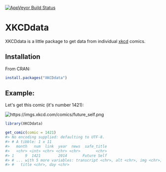 <!-- README.md is generated from README.Rmd. Please edit that file -->
[![AppVeyor Build Status](https://ci.appveyor.com/api/projects/status/github/RobertMyles/XKCDdata?branch=master&svg=true)](https://ci.appveyor.com/project/RobertMyles/XKCDdata)

XKCDdata
========

XKCDdata is a little package to get data from individual [xkcd]() comics.

Installation
------------

From CRAN:

``` r
install.packages("XKCDdata")
```

Example:
--------

Let's get this comic (it's number 1421):

![<https://imgs.xkcd.com/comics/future_self.png>](https://imgs.xkcd.com/comics/future_self.png)

``` r
library(XKCDdata)

get_comic(comic = 1421)
#> No encoding supplied: defaulting to UTF-8.
#> # A tibble: 1 x 11
#>   month   num  link  year  news  safe_title
#>   <chr> <int> <chr> <chr> <chr>       <chr>
#> 1     9  1421        2014       Future Self
#> # ... with 5 more variables: transcript <chr>, alt <chr>, img <chr>,
#> #   title <chr>, day <chr>
```
